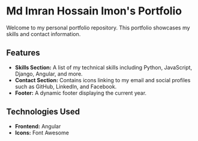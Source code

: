 # Md Imran Hossain Imon's Portfolio

Welcome to my personal portfolio repository. This portfolio showcases my skills and contact information.

## Features

- **Skills Section:** A list of my technical skills including Python, JavaScript, Django, Angular, and more.
- **Contact Section:** Contains icons linking to my email and social profiles such as GitHub, LinkedIn, and Facebook.
- **Footer:** A dynamic footer displaying the current year.

## Technologies Used

- **Frontend:** Angular
- **Icons:** Font Awesome
